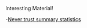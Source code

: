 
Interesting Material!

-[Never trust summary statistics](https://www.autodesk.com/research/publications/same-stats-different-graphs)
